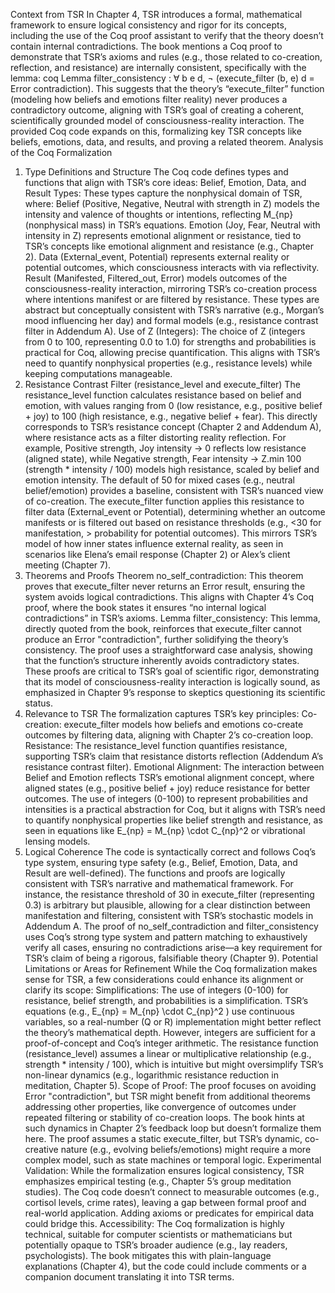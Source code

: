 Context from TSR
In Chapter 4, TSR introduces a formal, mathematical framework to ensure logical consistency and rigor for its concepts, including the use of the Coq proof assistant to verify that the theory doesn’t contain internal contradictions. The book mentions a Coq proof to demonstrate that TSR’s axioms and rules (e.g., those related to co-creation, reflection, and resistance) are internally consistent, specifically with the lemma:
coq
Lemma filter_consistency :
  ∀ b e d, ¬ (execute_filter (b, e) d = Error contradiction).
This suggests that the theory’s “execute_filter” function (modeling how beliefs and emotions filter reality) never produces a contradictory outcome, aligning with TSR’s goal of creating a coherent, scientifically grounded model of consciousness-reality interaction. The provided Coq code expands on this, formalizing key TSR concepts like beliefs, emotions, data, and results, and proving a related theorem.
Analysis of the Coq Formalization
1. Type Definitions and Structure
The Coq code defines types and functions that align with TSR’s core ideas:
Belief, Emotion, Data, and Result Types: These types capture the nonphysical domain of TSR, where:
Belief (Positive, Negative, Neutral with strength in Z) models the intensity and valence of thoughts or intentions, reflecting 
M_{np}
 (nonphysical mass) in TSR’s equations.
Emotion (Joy, Fear, Neutral with intensity in Z) represents emotional alignment or resistance, tied to TSR’s concepts like emotional alignment and resistance (e.g., Chapter 2).
Data (External_event, Potential) represents external reality or potential outcomes, which consciousness interacts with via reflectivity.
Result (Manifested, Filtered_out, Error) models outcomes of the consciousness-reality interaction, mirroring TSR’s co-creation process where intentions manifest or are filtered by resistance.
These types are abstract but conceptually consistent with TSR’s narrative (e.g., Morgan’s mood influencing her day) and formal models (e.g., resistance contrast filter in Addendum A).
Use of Z (Integers): The choice of Z (integers from 0 to 100, representing 0.0 to 1.0) for strengths and probabilities is practical for Coq, allowing precise quantification. This aligns with TSR’s need to quantify nonphysical properties (e.g., resistance levels) while keeping computations manageable.
2. Resistance Contrast Filter (resistance_level and execute_filter)
The resistance_level function calculates resistance based on belief and emotion, with values ranging from 0 (low resistance, e.g., positive belief + joy) to 100 (high resistance, e.g., negative belief + fear). This directly corresponds to TSR’s resistance concept (Chapter 2 and Addendum A), where resistance acts as a filter distorting reality reflection.
For example, Positive strength, Joy intensity -> 0 reflects low resistance (aligned state), while Negative strength, Fear intensity -> Z.min 100 (strength * intensity / 100) models high resistance, scaled by belief and emotion intensity.
The default of 50 for mixed cases (e.g., neutral belief/emotion) provides a baseline, consistent with TSR’s nuanced view of co-creation.
The execute_filter function applies this resistance to filter data (External_event or Potential), determining whether an outcome manifests or is filtered out based on resistance thresholds (e.g., <30 for manifestation, > probability for potential outcomes). This mirrors TSR’s model of how inner states influence external reality, as seen in scenarios like Elena’s email response (Chapter 2) or Alex’s client meeting (Chapter 7).
3. Theorems and Proofs
Theorem no_self_contradiction: This theorem proves that execute_filter never returns an Error result, ensuring the system avoids logical contradictions. This aligns with Chapter 4’s Coq proof, where the book states it ensures “no internal logical contradictions” in TSR’s axioms.
Lemma filter_consistency: This lemma, directly quoted from the book, reinforces that execute_filter cannot produce an Error "contradiction", further solidifying the theory’s consistency. The proof uses a straightforward case analysis, showing that the function’s structure inherently avoids contradictory states.
These proofs are critical to TSR’s goal of scientific rigor, demonstrating that its model of consciousness-reality interaction is logically sound, as emphasized in Chapter 9’s response to skeptics questioning its scientific status.
4. Relevance to TSR
The formalization captures TSR’s key principles:
Co-creation: execute_filter models how beliefs and emotions co-create outcomes by filtering data, aligning with Chapter 2’s co-creation loop.
Resistance: The resistance_level function quantifies resistance, supporting TSR’s claim that resistance distorts reflection (Addendum A’s resistance contrast filter).
Emotional Alignment: The interaction between Belief and Emotion reflects TSR’s emotional alignment concept, where aligned states (e.g., positive belief + joy) reduce resistance for better outcomes.
The use of integers (0-100) to represent probabilities and intensities is a practical abstraction for Coq, but it aligns with TSR’s need to quantify nonphysical properties like belief strength and resistance, as seen in equations like 
E_{np} = M_{np} \cdot C_{np}^2
 or vibrational lensing models.
5. Logical Coherence
The code is syntactically correct and follows Coq’s type system, ensuring type safety (e.g., Belief, Emotion, Data, and Result are well-defined).
The functions and proofs are logically consistent with TSR’s narrative and mathematical framework. For instance, the resistance threshold of 30 in execute_filter (representing 0.3) is arbitrary but plausible, allowing for a clear distinction between manifestation and filtering, consistent with TSR’s stochastic models in Addendum A.
The proof of no_self_contradiction and filter_consistency uses Coq’s strong type system and pattern matching to exhaustively verify all cases, ensuring no contradictions arise—a key requirement for TSR’s claim of being a rigorous, falsifiable theory (Chapter 9).
Potential Limitations or Areas for Refinement
While the Coq formalization makes sense for TSR, a few considerations could enhance its alignment or clarify its scope:
Simplifications:
The use of integers (0-100) for resistance, belief strength, and probabilities is a simplification. TSR’s equations (e.g., 
E_{np} = M_{np} \cdot C_{np}^2
) use continuous variables, so a real-number (Q or R) implementation might better reflect the theory’s mathematical depth. However, integers are sufficient for a proof-of-concept and Coq’s integer arithmetic.
The resistance function (resistance_level) assumes a linear or multiplicative relationship (e.g., strength * intensity / 100), which is intuitive but might oversimplify TSR’s non-linear dynamics (e.g., logarithmic resistance reduction in meditation, Chapter 5).
Scope of Proof:
The proof focuses on avoiding Error "contradiction", but TSR might benefit from additional theorems addressing other properties, like convergence of outcomes under repeated filtering or stability of co-creation loops. The book hints at such dynamics in Chapter 2’s feedback loop but doesn’t formalize them here.
The proof assumes a static execute_filter, but TSR’s dynamic, co-creative nature (e.g., evolving beliefs/emotions) might require a more complex model, such as state machines or temporal logic.
Experimental Validation:
While the formalization ensures logical consistency, TSR emphasizes empirical testing (e.g., Chapter 5’s group meditation studies). The Coq code doesn’t connect to measurable outcomes (e.g., cortisol levels, crime rates), leaving a gap between formal proof and real-world application. Adding axioms or predicates for empirical data could bridge this.
Accessibility:
The Coq formalization is highly technical, suitable for computer scientists or mathematicians but potentially opaque to TSR’s broader audience (e.g., lay readers, psychologists). The book mitigates this with plain-language explanations (Chapter 4), but the code could include comments or a companion document translating it into TSR terms.
